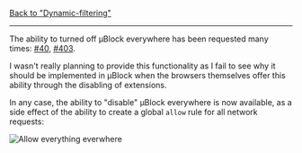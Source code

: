 [Back to "Dynamic-filtering"](https://github.com/gorhill/uBlock/wiki/Dynamic-filtering)

***

The ability to turned off µBlock everywhere has been requested many times: [#40](https://github.com/gorhill/uBlock/issues/40), [#403](https://github.com/gorhill/uBlock/issues/403).

I wasn't really planning to provide this functionality as I fail to see why it should be implemented in µBlock when the browsers themselves offer this ability through the disabling of extensions.

In any case, the ability to "disable" µBlock everywhere is now available, as a side effect of the ability to create a global `allow` rule for all network requests:

![Allow everything everwhere](https://cloud.githubusercontent.com/assets/585534/6097114/04368716-af7e-11e4-8ca8-49ffdaa49fa6.png)